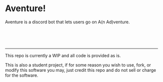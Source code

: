 # Aventure!

Aventure is a discord bot that lets users go on A(n Ad)venture.


<br><br><br>
<hr>
This repo is currently a WIP and all code is provided as is. 

This is also a student project, if for some reason you wish to use, fork, or modify this software you may, just credit this repo and do not sell or charge for the software. 